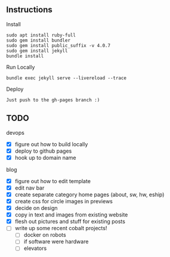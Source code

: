 ## Instructions
Install
```
sudo apt install ruby-full
sudo gem install bundler
sudo gem install public_suffix -v 4.0.7
sudo gem install jekyll
bundle install
```

Run Locally
```
bundle exec jekyll serve --livereload --trace
```

Deploy
```
Just push to the gh-pages branch :)
```


## TODO
devops
- [x] figure out how to build locally
- [x] deploy to github pages
- [x] hook up to domain name

blog
- [x] figure out how to edit template
- [x] edit nav bar
- [x] create separate category home pages (about, sw, hw, eship)
- [x] create css for circle images in previews
- [x] decide on design
- [x] copy in text and images from existing website
- [x] flesh out pictures and stuff for existing posts
- [ ] write up some recent cobalt projects!
    - [ ] docker on robots
    - [ ] if software were hardware
    - [ ] elevators
